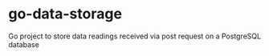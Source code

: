 # go-data-storage
Go project to store data readings received via post request on a PostgreSQL database
